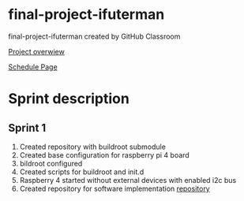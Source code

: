 # final-project-ifuterman
final-project-ifuterman created by GitHub Classroom

[Project overwiew](https://github.com/cu-ecen-aeld/final-project-ifuterman/wiki/Project-Overview)

[Schedule Page](https://github.com/users/ifuterman/projects/2/views/1?groupedBy%5BcolumnId%5D=42259491)

# Sprint description
## Sprint 1
1. Created repository with buildroot submodule
2. Created base configuration for raspberry pi 4 board
3. bildroot configured
4. Created scripts for buildroot and init.d
5. Raspberry 4 started without external devices with enabled i2c bus
6. Created repository for software implementation [repository](https://github.com/ifuterman/raspi-air)
